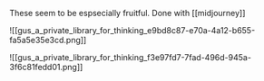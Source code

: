 These seem to be espsecially fruitful. Done with [[midjourney]]

![[gus_a_private_library_for_thinking_e9bd8c87-e70a-4a12-b655-fa5a5e35e3cd.png]]

![[gus_a_private_library_for_thinking_f3e97fd7-7fad-496d-945a-3f6c81fedd01.png]]

